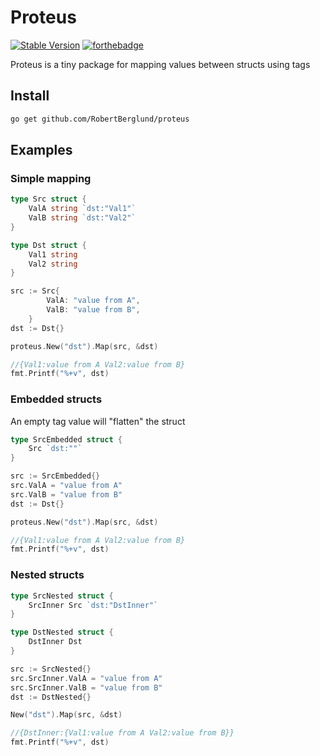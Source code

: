 # Proteus 

[![Stable Version](https://img.shields.io/github/v/tag/RobertBerglund/proteus?label=version)](https://img.shields.io/github/v/tag/RobertBerglund/proteus)
[![forthebadge](https://forthebadge.com/images/badges/works-on-my-machine.svg)](https://forthebadge.com)

Proteus is a tiny package for mapping values between structs using tags

## Install

```bash
go get github.com/RobertBerglund/proteus
```

## Examples

### Simple mapping 
```go
type Src struct {
	ValA string `dst:"Val1"`
	ValB string `dst:"Val2"`
}

type Dst struct {
	Val1 string
	Val2 string
}

src := Src{
		ValA: "value from A",
		ValB: "value from B",
	}
dst := Dst{}

proteus.New("dst").Map(src, &dst)

//{Val1:value from A Val2:value from B}
fmt.Printf("%+v", dst) 
```

### Embedded structs

An empty tag value will "flatten" the struct

```go
type SrcEmbedded struct {
	Src `dst:""`
}

src := SrcEmbedded{}
src.ValA = "value from A"
src.ValB = "value from B"
dst := Dst{}

proteus.New("dst").Map(src, &dst)

//{Val1:value from A Val2:value from B}
fmt.Printf("%+v", dst) 
```

### Nested structs

```go
type SrcNested struct {
	SrcInner Src `dst:"DstInner"`
}

type DstNested struct {
	DstInner Dst
}

src := SrcNested{}
src.SrcInner.ValA = "value from A"
src.SrcInner.ValB = "value from B"
dst := DstNested{}

New("dst").Map(src, &dst)

//{DstInner:{Val1:value from A Val2:value from B}}
fmt.Printf("%+v", dst) 
```
